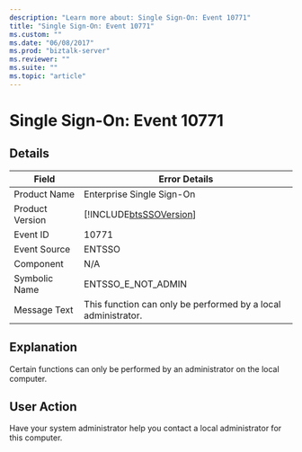 ```yaml
---
description: "Learn more about: Single Sign-On: Event 10771"
title: "Single Sign-On: Event 10771"
ms.custom: ""
ms.date: "06/08/2017"
ms.prod: "biztalk-server"
ms.reviewer: ""
ms.suite: ""
ms.topic: "article"
---
```

# Single Sign-On: Event 10771
## Details  
  
| Field | Error Details |
|-----------------|---------------------------------------------------------------|
|  Product Name   |                   Enterprise Single Sign-On                   |
| Product Version |  [!INCLUDE[btsSSOVersion](../includes/btsssoversion-md.md)]   |
|    Event ID     |                             10771                             |
|  Event Source   |                            ENTSSO                             |
|    Component    |                              N/A                              |
|  Symbolic Name  |                      ENTSSO_E_NOT_ADMIN                       |
|  Message Text   | This function can only be performed by a local administrator. |
  
## Explanation  
 Certain functions can only be performed by an administrator on the local computer.  
  
## User Action  
 Have your system administrator help you contact a local administrator for this computer.
